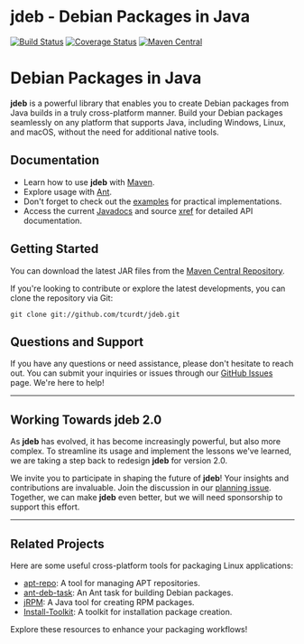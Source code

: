 # jdeb - Debian Packages in Java

[![Build Status](https://img.shields.io/github/actions/workflow/status/tcurdt/jdeb/ci.yml?style=for-the-badge&logo=github)](https://github.com/tcurdt/jdeb/actions)
[![Coverage Status](https://img.shields.io/codecov/c/github/tcurdt/jdeb/master?style=for-the-badge&logo=codecov)](https://codecov.io/gh/tcurdt/jdeb)
[![Maven Central](https://img.shields.io/maven-central/v/org.vafer/jdeb.svg?style=for-the-badge&logo=apache-maven&maxAge=86400)](http://search.maven.org/#search%7Cgav%7C1%7Cg%3A%22org.vafer%22%20AND%20a%3A%22jdeb%22)


# Debian Packages in Java

**jdeb** is a powerful library that enables you to create Debian packages from Java builds in a truly cross-platform manner. Build your Debian packages seamlessly on any platform that supports Java, including Windows, Linux, and macOS, without the need for additional native tools.

## Documentation

- Learn how to use **jdeb** with [Maven](http://github.com/tcurdt/jdeb/blob/master/docs/maven.md).
- Explore usage with [Ant](http://github.com/tcurdt/jdeb/blob/master/docs/ant.md).
- Don't forget to check out the [examples](http://github.com/tcurdt/jdeb/blob/master/src/examples/) for practical implementations.
- Access the current [Javadocs](http://tcurdt.github.io/jdeb/apidocs/) and source [xref](http://tcurdt.github.io/jdeb/xref/) for detailed API documentation.

## Getting Started

You can download the latest JAR files from the [Maven Central Repository](https://repo1.maven.org/maven2/org/vafer/jdeb/).

If you're looking to contribute or explore the latest developments, you can clone the repository via Git:


    git clone git://github.com/tcurdt/jdeb.git

## Questions and Support

If you have any questions or need assistance, please don't hesitate to reach out. You can submit your inquiries or issues through our [GitHub Issues](https://github.com/tcurdt/jdeb/issues) page. We're here to help!

---

## Working Towards jdeb 2.0

As **jdeb** has evolved, it has become increasingly powerful, but also more complex. To streamline its usage and implement the lessons we've learned, we are taking a step back to redesign **jdeb** for version 2.0.

We invite you to participate in shaping the future of **jdeb**! Your insights and contributions are invaluable. Join the discussion in our [planning issue](https://github.com/tcurdt/jdeb/issues/195). Together, we can make **jdeb** even better, but we will need sponsorship to support this effort.

---

## Related Projects

Here are some useful cross-platform tools for packaging Linux applications:

- [apt-repo](https://github.com/theoweiss/apt-repo): A tool for managing APT repositories.
- [ant-deb-task](http://code.google.com/p/ant-deb-task): An Ant task for building Debian packages.
- [jRPM](http://jrpm.sourceforge.net): A Java tool for creating RPM packages.
- [Install-Toolkit](http://install-toolkit.sourceforge.net): A toolkit for installation package creation.

Explore these resources to enhance your packaging workflows!
